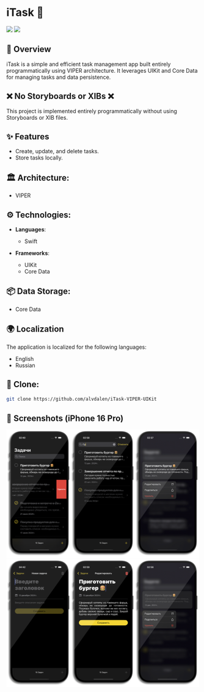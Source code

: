 # iTask 📝
<img src="https://img.shields.io/badge/Swift-5.5+-orange?logo=swift&logoColor=orange&color=orange&labelColor=white" height="30" />
<img src="https://img.shields.io/badge/iOS-16.6+-blue?color=blue&labelColor=white" height="30" />

## 🚀 Overview
iTask is a simple and efficient task management app built entirely programmatically using VIPER architecture. It leverages UIKit and Core Data for managing tasks and data persistence. 

## ❌ No Storyboards or XIBs ❌

This project is implemented entirely programmatically without using Storyboards or XIB files.

## ✨ Features
- Create, update, and delete tasks.
- Store tasks locally.

## 🏛️ Architecture:
- VIPER


## ⚙️ Technologies:
- **Languages**:
  - Swift 

- **Frameworks**:
  - UIKit
  - Core Data

## 📦 Data Storage:
  - Core Data

## 🌍 Localization 

The application is localized for the following languages:

- English 
- Russian 
  
## 🚧 Clone:
   ```bash
   git clone https://github.com/alvdalen/iTask-VIPER-UIKit
   ```

## 📸 Screenshots (iPhone 16 Pro)
![App Cover](assets/screenshots/1.png)
![App Cover](assets/screenshots/2.png)
